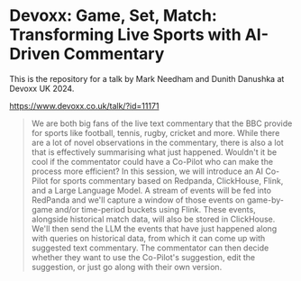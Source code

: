 # Devoxx: Game, Set, Match: Transforming Live Sports with AI-Driven Commentary

This is the repository for a talk by Mark Needham and Dunith Danushka at Devoxx UK 2024.

https://www.devoxx.co.uk/talk/?id=11171

>We are both big fans of the live text commentary that the BBC provide for sports like football, tennis, rugby, cricket and more. While there are a lot of novel observations in the commentary, there is also a lot that is effectively summarising what just happened.
>Wouldn't it be cool if the commentator could have a Co-Pilot who can make the process more efficient?
>In this session, we will introduce an AI Co-Pilot for sports commentary based on Redpanda, ClickHouse, Flink, and a Large Language Model. A stream of events will be fed into RedPanda and we'll capture a window of those events on game-by-game and/or time-period buckets using Flink. These events, alongside historical match data, will also be stored in ClickHouse.
>We'll then send the LLM the events that have just happened along with queries on historical data, from which it can come up with suggested text commentary. The commentator can then decide whether they want to use the Co-Pilot's suggestion, edit the suggestion, or just go along with their own version.


